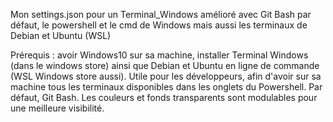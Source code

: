 Mon settings.json pour un Terminal_Windows amélioré avec Git Bash par défaut, le powershell et le cmd de Windows mais aussi les terminaux de Debian et Ubuntu (WSL)

Prérequis : avoir Windows10 sur sa machine, installer Terminal Windows (dans le windows store) ainsi que Debian et Ubuntu en ligne de commande (WSL Windows store aussi).
Utile pour les développeurs, afin d'avoir sur sa machine tous les terminaux disponibles dans les onglets du Powershell. Par défaut, Git Bash. Les couleurs et fonds transparents sont modulables pour une meilleure visibilité.
